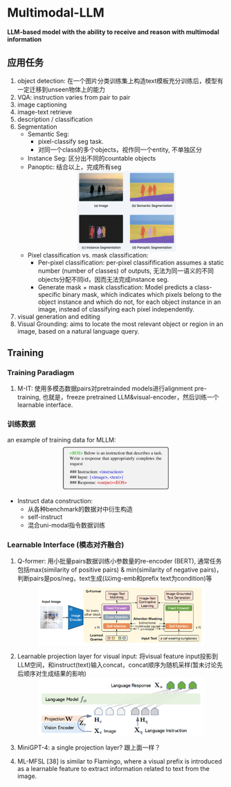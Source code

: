 # Multimodal-LLM
**LLM-based model with the ability to receive and reason with multimodal information**

## 应用任务
1. object detection: 在一个图片分类训练集上构造text模板充分训练后，模型有一定迁移到unseen物体上的能力
2. VQA: instruction varies from pair to pair
3. image captioning
4. image-text retrieve
5. description / classification
6. Segmentation
    * Semantic Seg:
        - pixel-classify seg task.
        - 对同一个class的多个objects，视作同一个entity, 不单独区分
    * Instance Seg: 区分出不同的countable objects
    * Panoptic: 结合以上，完成所有seg
    <img src="./resources/seg_cats.png" alt="data sample" style="width: 50%; display: block; margin: auto;"></a>
    * Pixel classification vs. mask classification:
        - Per-pixel classification: per-pixel classifification assumes a static number (number of classes) of outputs, 无法为同一语义的不同objects分配不同id，因而无法完成instance seg.
        - Generate mask + mask classfication: Model predicts a class-specific binary mask, which indicates which pixels belong to the object instance and which do not, for each object instance in an image, instead of classifying each pixel independently.
7. visual generation and editing
8. Visual Grounding: aims to locate the most relevant object or region in an image, based on a natural language query.

## Training
### Training Paradiagm
1. M-IT: 使用多模态数据pairs对pretrainded models进行alignment pre-training, 也就是，freeze pretrained LLM&visual-encoder，然后训练一个learnable interface.
### 训练数据
an example of training data for MLLM: 
<img src="./resources/data_sample.png" alt="data sample" style="width: 50%; display: block; margin: auto;"></a>

* Instruct data construction:
    - 从各种benchmark的数据对中衍生构造
    - self-instruct
    - 混合uni-modal指令数据训练
### Learnable Interface (模态对齐融合)
1. Q-former: 用小批量pairs数据训练小参数量的re-encoder (BERT), 通常任务包括max(similarity of positive pairs) & min(similarity of negative pairs)， 判断pairs是pos/neg，text生成(以img-emb和prefix text为condition)等
<img src="./resources/Q-former.png" alt="Q-former" style="width: 80%; display: block; margin: auto;"></a>  
    
2. Learnable projection layer for visual input: 将visual feature input投影到LLM空间，和instruct(text)输入concat，concat顺序为随机采样(暂未讨论先后顺序对生成结果的影响)
<img src="./resources/llava.png" alt="LLaVA" style="width: 80%; display: block; margin: auto;"></a>  

3. MiniGPT-4: a single projection layer? 跟上面一样？  

4. ML-MFSL [38] is similar to Flamingo, where a visual prefix is introduced as a learnable feature to extract
information related to text from the image.
